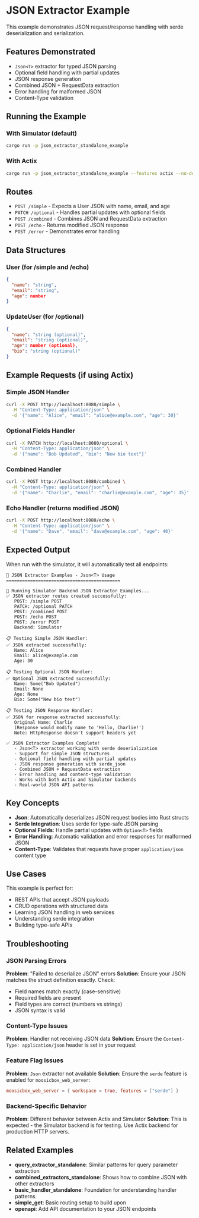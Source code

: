 # JSON Extractor Example

This example demonstrates JSON request/response handling with serde deserialization and serialization.

## Features Demonstrated

- `Json<T>` extractor for typed JSON parsing
- Optional field handling with partial updates
- JSON response generation
- Combined JSON + RequestData extraction
- Error handling for malformed JSON
- Content-Type validation

## Running the Example

### With Simulator (default)

```bash
cargo run -p json_extractor_standalone_example
```

### With Actix

```bash
cargo run -p json_extractor_standalone_example --features actix --no-default-features
```

## Routes

- `POST /simple` - Expects a User JSON with name, email, and age
- `PATCH /optional` - Handles partial updates with optional fields
- `POST /combined` - Combines JSON and RequestData extraction
- `POST /echo` - Returns modified JSON response
- `POST /error` - Demonstrates error handling

## Data Structures

### User (for /simple and /echo)

```json
{
  "name": "string",
  "email": "string",
  "age": number
}
```

### UpdateUser (for /optional)

```json
{
  "name": "string (optional)",
  "email": "string (optional)",
  "age": number (optional),
  "bio": "string (optional)"
}
```

## Example Requests (if using Actix)

### Simple JSON Handler

```bash
curl -X POST http://localhost:8080/simple \
  -H "Content-Type: application/json" \
  -d '{"name": "Alice", "email": "alice@example.com", "age": 30}'
```

### Optional Fields Handler

```bash
curl -X PATCH http://localhost:8080/optional \
  -H "Content-Type: application/json" \
  -d '{"name": "Bob Updated", "bio": "New bio text"}'
```

### Combined Handler

```bash
curl -X POST http://localhost:8080/combined \
  -H "Content-Type: application/json" \
  -d '{"name": "Charlie", "email": "charlie@example.com", "age": 35}'
```

### Echo Handler (returns modified JSON)

```bash
curl -X POST http://localhost:8080/echo \
  -H "Content-Type: application/json" \
  -d '{"name": "Dave", "email": "dave@example.com", "age": 40}'
```

## Expected Output

When run with the simulator, it will automatically test all endpoints:

```
🎯 JSON Extractor Examples - Json<T> Usage
===========================================

🧪 Running Simulator Backend JSON Extractor Examples...
✅ JSON extractor routes created successfully:
   POST: /simple POST
   PATCH: /optional PATCH
   POST: /combined POST
   POST: /echo POST
   POST: /error POST
   Backend: Simulator

📋 Testing Simple JSON Handler:
✅ JSON extracted successfully:
   Name: Alice
   Email: alice@example.com
   Age: 30

📋 Testing Optional JSON Handler:
✅ Optional JSON extracted successfully:
   Name: Some("Bob Updated")
   Email: None
   Age: None
   Bio: Some("New bio text")

📋 Testing JSON Response Handler:
✅ JSON for response extracted successfully:
   Original Name: Charlie
   (Response would modify name to 'Hello, Charlie!')
   Note: HttpResponse doesn't support headers yet

✅ JSON Extractor Examples Complete!
   - Json<T> extractor working with serde deserialization
   - Support for simple JSON structures
   - Optional field handling with partial updates
   - JSON response generation with serde_json
   - Combined JSON + RequestData extraction
   - Error handling and content-type validation
   - Works with both Actix and Simulator backends
   - Real-world JSON API patterns
```

## Key Concepts

- **Json<T>**: Automatically deserializes JSON request bodies into Rust structs
- **Serde Integration**: Uses serde for type-safe JSON parsing
- **Optional Fields**: Handle partial updates with `Option<T>` fields
- **Error Handling**: Automatic validation and error responses for malformed JSON
- **Content-Type**: Validates that requests have proper `application/json` content type

## Use Cases

This example is perfect for:

- REST APIs that accept JSON payloads
- CRUD operations with structured data
- Learning JSON handling in web services
- Understanding serde integration
- Building type-safe APIs

## Troubleshooting

### JSON Parsing Errors

**Problem**: "Failed to deserialize JSON" errors
**Solution**: Ensure your JSON matches the struct definition exactly. Check:

- Field names match exactly (case-sensitive)
- Required fields are present
- Field types are correct (numbers vs strings)
- JSON syntax is valid

### Content-Type Issues

**Problem**: Handler not receiving JSON data
**Solution**: Ensure the `Content-Type: application/json` header is set in your request

### Feature Flag Issues

**Problem**: `Json` extractor not available
**Solution**: Ensure the `serde` feature is enabled for `moosicbox_web_server`:

```toml
moosicbox_web_server = { workspace = true, features = ["serde"] }
```

### Backend-Specific Behavior

**Problem**: Different behavior between Actix and Simulator
**Solution**: This is expected - the Simulator backend is for testing. Use Actix backend for production HTTP servers.

## Related Examples

- **query_extractor_standalone**: Similar patterns for query parameter extraction
- **combined_extractors_standalone**: Shows how to combine JSON with other extractors
- **basic_handler_standalone**: Foundation for understanding handler patterns
- **simple_get**: Basic routing setup to build upon
- **openapi**: Add API documentation to your JSON endpoints
